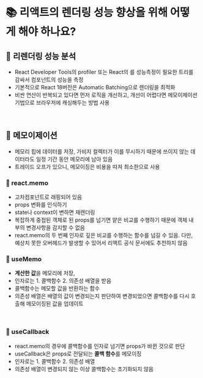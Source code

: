 # 📚 리액트의 렌더링 성능 향상을 위해 어떻게 해야 하나요? 


## 📖 리렌더링 성능 분석
- React Developer Tools의 profiler 또는 React의 <Profiler>를 성능측정이 필요한 트리를 감싸서 컴포넌트의 성능을 측정
- 기본적으로 React 18버전은 Automatic Batching으로 렌더링을 최적화
- 비싼 연산이 반복되고 있다면 먼저 로직을 개선하고, 개선이 어렵다면 메모이제이션 기법으로 브라우저에 캐싱해두는 방법 사용

</br>

## 📖 메모이제이션
- 메모리 힙에 데이터를 저장, 가비지 컬렉터가 이를 무시하기 때문에 쓰이지 않는 데이터라도 일정 기간 동안 메모리에 남아 있음
- 트레이드 오프가 있으니, 메모이징은 비용을 따져 최소한으로 사용   


### 📍 react.memo
- 고차컴포넌트로 래핑되어 있음
- props 변화를 인식하기
- state나 context이 변하면 재렌더링
- 복잡하게 중접된 객체로 된 props를 넘기면 얕은 비교를 수행하기 때문에 객체 내부의 변경사항을 감지할 수 없음
- react.memo의 두 번째 인자로 깊은 비교를 수행하는 함수를 넘길 수 있음. 다만, 예상치 못한 오버헤드가 발생할 수 있어서 리액트 공식 문서에도 추천하지 않음


### 📍 useMemo
- **계산한 값**을 메모리에 저장, 
- 인자로는 1. 콜백함수 2. 의존성 배열을 받음
- 콜백함수는 메모할 값을 반환하는 함수
- 의존성 배열은 배열의 값이 변경되는지 판단하여 변경되었으면 콜백함수를 다시 호출해 메모이징된 값을 업데이트

</br> 

### 📍 useCallback
- react.memo의 경우에 콜백함수를 인자로 넘기면 props가 바뀐 것으로 판단
- useCallback은 props로 전달되는 **콜백 함수**를 메모이징
- 인자로는 1. 콜백함수 2. 의존성 배열
- 의존성 배열이 변경되지 않는 이상 콜백함수는 초기화되지 않음


